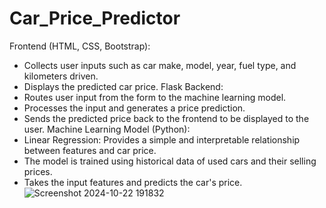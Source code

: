 # Car_Price_Predictor
Frontend (HTML, CSS, Bootstrap):
- Collects user inputs such as car make, model, year, fuel type, and kilometers driven.
- Displays the predicted car price.
Flask Backend:
- Routes user input from the form to the machine learning model.
- Processes the input and generates a price prediction.
- Sends the predicted price back to the frontend to be displayed to the user.
Machine Learning Model (Python):
- Linear Regression: Provides a simple and interpretable relationship between features and car price.
- The model is trained using historical data of used cars and their selling prices.
- Takes the input features and predicts the car's price.
![Screenshot 2024-10-22 191832](https://github.com/user-attachments/assets/cf4466ed-c155-4ccf-aad3-d75bb7b6ce05)
